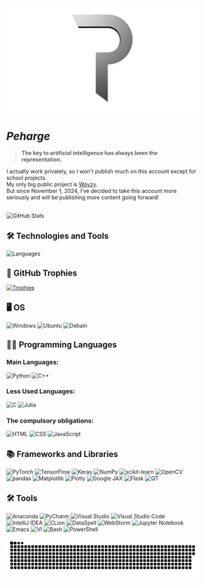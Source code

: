 <p align="center">
 <img width="600" src="./readme-img/peharge-logo-new3.png" alt="peharge"/>
</p>

# **_Peharge_**

> <strong>The key to artificial intelligence has always been the representation.</strong>

I actually work privately, so I won't publish much on this account except for school projects.<br>
My only big public project is [Woyzy](https://github.com/Peharge/Woyzy).<br>
But since November 1, 2024, I’ve decided to take this account more seriously and will be publishing more content going forward!<br><br>

![GitHub Stats](https://github-readme-stats.vercel.app/api?username=Peharge&show_icons=true&theme=radical)

## 🛠️ Technologies and Tools

![Languages](https://github-readme-stats.vercel.app/api/top-langs/?username=Peharge&theme=radical&layout=compact)

## 🌟 GitHub Trophies

[![Trophies](https://github-profile-trophy.vercel.app/?username=Peharge&theme=radical)](https://github.com/ryo-ma/github-profile-trophy)

## 🖥️ OS

![Windows](https://img.shields.io/badge/Windows-0078D6?style=for-the-badge&logo=windows&logoColor=white)
![Ubuntu](https://img.shields.io/badge/Ubuntu-E95420?style=for-the-badge&logo=Ubuntu&logoColor=white)
![Debain](https://img.shields.io/badge/debian-red?style=for-the-badge&logo=debian&logoColor=orange&color=darkred)

## 👩‍💻 Programming Languages

### Main Languages:
![Python](https://img.shields.io/badge/python-3670A0?style=for-the-badge&logo=python&logoColor=ffdd54)
![C++](https://img.shields.io/badge/C++-00599C?style=for-the-badge&logo=c%2B%2B&logoColor=white)

### Less Used Languages:
![C](https://img.shields.io/badge/C-00599C?style=for-the-badge&logo=c&logoColor=white)
![Julia](https://img.shields.io/badge/Julia-9558B2?style=for-the-badge&logo=julia&logoColor=white)

### The compulsory obligations:
![HTML](https://img.shields.io/badge/HTML-E34F26?style=for-the-badge&logo=html5&logoColor=white)
![CSS](https://img.shields.io/badge/CSS-1572B6?style=for-the-badge&logo=css3&logoColor=white)
![JavaScript](https://img.shields.io/badge/JavaScript-F7DF1E?style=for-the-badge&logo=javascript&logoColor=black)

## 📚 Frameworks and Libraries

![PyTorch](https://img.shields.io/badge/PyTorch-EE4C2C?style=for-the-badge&logo=pytorch&logoColor=white)
![TensorFlow](https://img.shields.io/badge/TensorFlow-FF6F00?style=for-the-badge&logo=tensorflow&logoColor=white)
![Keras](https://img.shields.io/badge/Keras-D00000?style=for-the-badge&logo=keras&logoColor=white)
![NumPy](https://img.shields.io/badge/NumPy-013243?style=for-the-badge&logo=numpy&logoColor=white)
![scikit-learn](https://img.shields.io/badge/scikit--learn-F7931E?style=for-the-badge&logo=scikit-learn&logoColor=white)
![OpenCV](https://img.shields.io/badge/OpenCV-5C3EE8?style=for-the-badge&logo=opencv&logoColor=white)
![pandas](https://img.shields.io/badge/pandas-150458?style=for-the-badge&logo=pandas&logoColor=white)
![Matplotlib](https://img.shields.io/badge/Matplotlib-013243?style=for-the-badge&logo=matplotlib&logoColor=white)
![Plotly](https://img.shields.io/badge/Plotly-3CA9E7?style=for-the-badge&logo=plotly&logoColor=white)
![Google JAX](https://img.shields.io/badge/Google%20JAX-4285F4?style=for-the-badge&logo=google&logoColor=white)
![Flask](https://img.shields.io/badge/Flask-000000?style=for-the-badge&logo=Flask&logoColor=white)
![QT](https://img.shields.io/badge/Qt-green?style=for-the-badge&logo=qt&logoColor=white)
![]()

## 🛠️ Tools

![Anaconda](https://img.shields.io/badge/Anaconda-44A833?style=for-the-badge&logo=anaconda&logoColor=white)
![PyCharm](https://img.shields.io/badge/PyCharm-000000?style=for-the-badge&logo=pycharm&logoColor=white)
![Visual Studio](https://img.shields.io/badge/Visual%20Studio-5C2D91?style=for-the-badge&logo=visual-studio&logoColor=white)
![Visual Studio Code](https://img.shields.io/badge/Visual%20Studio%20Code-007ACC?style=for-the-badge&logo=visual-studio-code&logoColor=white)
![IntelliJ IDEA](https://img.shields.io/badge/IntelliJ%20IDEA-000000?style=for-the-badge&logo=intellij-idea&logoColor=white)
![CLion](https://img.shields.io/badge/CLion-000000?style=for-the-badge&logo=clion&logoColor=white)
![DataSpell](https://img.shields.io/badge/DataSpell-000000?style=for-the-badge&logo=databricks&logoColor=white)
![WebStorm](https://img.shields.io/badge/WebStorm-000000?style=for-the-badge&logo=webstorm&logoColor=white)
![Jupyter Notebook](https://img.shields.io/badge/Jupyter_Notebook-F37626?style=for-the-badge&logo=jupyter&logoColor=white)
![Emacs](https://img.shields.io/badge/Emacs-7F5AB6?style=for-the-badge&logo=gnu-emacs&logoColor=white)
![VI](https://img.shields.io/badge/Vim-3b883b?style=for-the-badge&logo=vim&logoColor=white)
![Bash](https://img.shields.io/badge/Bash-4EAA25?style=for-the-badge&logo=gnubash&logoColor=white)
![PowerShell](https://img.shields.io/badge/PowerShell-0078D6?style=for-the-badge&logo=powershell&logoColor=white)
![]()


<p align="center">
 <img width="1000" src="snake.svg" alt="snake"/>
</p>
